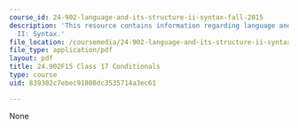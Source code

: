 ```yaml
---
course_id: 24-902-language-and-its-structure-ii-syntax-fall-2015
description: 'This resource contains information regarding language and its structure
  II: Syntax.'
file_location: /coursemedia/24-902-language-and-its-structure-ii-syntax-fall-2015/839302c7ebec91808dc3535714a3ec61_MIT24_902F15_Class17.pdf
file_type: application/pdf
layout: pdf
title: 24.902F15 Class 17 Conditionals
type: course
uid: 839302c7ebec91808dc3535714a3ec61

---
```

None